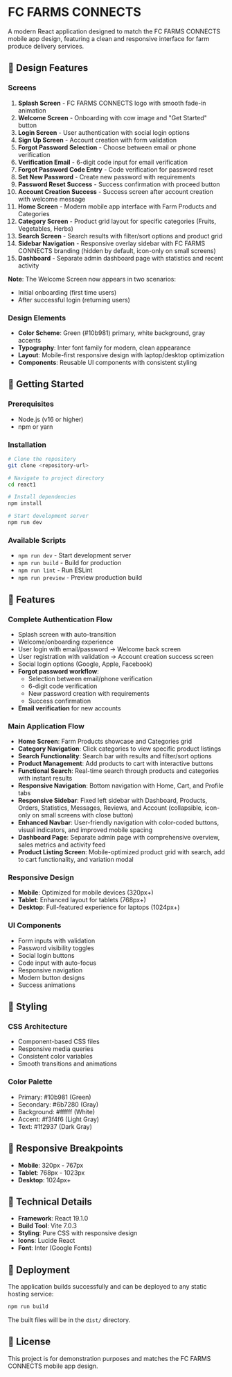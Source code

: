 # FC FARMS CONNECTS

A modern React application designed to match the FC FARMS CONNECTS mobile app design, featuring a clean and responsive interface for farm produce delivery services.

## 🎨 Design Features

### Screens
1. **Splash Screen** - FC FARMS CONNECTS logo with smooth fade-in animation
2. **Welcome Screen** - Onboarding with cow image and "Get Started" button
3. **Login Screen** - User authentication with social login options
4. **Sign Up Screen** - Account creation with form validation
5. **Forgot Password Selection** - Choose between email or phone verification
6. **Verification Email** - 6-digit code input for email verification
7. **Forgot Password Code Entry** - Code verification for password reset
8. **Set New Password** - Create new password with requirements
9. **Password Reset Success** - Success confirmation with proceed button
10. **Account Creation Success** - Success screen after account creation with welcome message
11. **Home Screen** - Modern mobile app interface with Farm Products and Categories
12. **Category Screen** - Product grid layout for specific categories (Fruits, Vegetables, Herbs)
13. **Search Screen** - Search results with filter/sort options and product grid
14. **Sidebar Navigation** - Responsive overlay sidebar with FC FARMS CONNECTS branding (hidden by default, icon-only on small screens)
15. **Dashboard** - Separate admin dashboard page with statistics and recent activity

**Note**: The Welcome Screen now appears in two scenarios:
- Initial onboarding (first time users)
- After successful login (returning users)

### Design Elements
- **Color Scheme**: Green (#10b981) primary, white background, gray accents
- **Typography**: Inter font family for modern, clean appearance
- **Layout**: Mobile-first responsive design with laptop/desktop optimization
- **Components**: Reusable UI components with consistent styling

## 🚀 Getting Started

### Prerequisites
- Node.js (v16 or higher)
- npm or yarn

### Installation
```bash
# Clone the repository
git clone <repository-url>

# Navigate to project directory
cd react1

# Install dependencies
npm install

# Start development server
npm run dev
```

### Available Scripts
- `npm run dev` - Start development server
- `npm run build` - Build for production
- `npm run lint` - Run ESLint
- `npm run preview` - Preview production build

## 🎯 Features

### Complete Authentication Flow
- Splash screen with auto-transition
- Welcome/onboarding experience
- User login with email/password → Welcome back screen
- User registration with validation → Account creation success screen
- Social login options (Google, Apple, Facebook)
- **Forgot password workflow**:
  - Selection between email/phone verification
  - 6-digit code verification
  - New password creation with requirements
  - Success confirmation
- **Email verification** for new accounts

### Main Application Flow
- **Home Screen**: Farm Products showcase and Categories grid
- **Category Navigation**: Click categories to view specific product listings
- **Search Functionality**: Search bar with results and filter/sort options
- **Product Management**: Add products to cart with interactive buttons
- **Functional Search**: Real-time search through products and categories with instant results
- **Responsive Navigation**: Bottom navigation with Home, Cart, and Profile tabs
- **Responsive Sidebar**: Fixed left sidebar with Dashboard, Products, Orders, Statistics, Messages, Reviews, and Account (collapsible, icon-only on small screens with close button)
- **Enhanced Navbar**: User-friendly navigation with color-coded buttons, visual indicators, and improved mobile spacing
- **Dashboard Page**: Separate admin page with comprehensive overview, sales metrics and activity feed
- **Product Listing Screen**: Mobile-optimized product grid with search, add to cart functionality, and variation modal

### Responsive Design
- **Mobile**: Optimized for mobile devices (320px+)
- **Tablet**: Enhanced layout for tablets (768px+)
- **Desktop**: Full-featured experience for laptops (1024px+)

### UI Components
- Form inputs with validation
- Password visibility toggles
- Social login buttons
- Code input with auto-focus
- Responsive navigation
- Modern button designs
- Success animations

## 🎨 Styling

### CSS Architecture
- Component-based CSS files
- Responsive media queries
- Consistent color variables
- Smooth transitions and animations

### Color Palette
- Primary: #10b981 (Green)
- Secondary: #6b7280 (Gray)
- Background: #ffffff (White)
- Accent: #f3f4f6 (Light Gray)
- Text: #1f2937 (Dark Gray)

## 📱 Responsive Breakpoints

- **Mobile**: 320px - 767px
- **Tablet**: 768px - 1023px
- **Desktop**: 1024px+

## 🔧 Technical Details

- **Framework**: React 19.1.0
- **Build Tool**: Vite 7.0.3
- **Styling**: Pure CSS with responsive design
- **Icons**: Lucide React
- **Font**: Inter (Google Fonts)

## 🚀 Deployment

The application builds successfully and can be deployed to any static hosting service:

```bash
npm run build
```

The built files will be in the `dist/` directory.

## 📝 License

This project is for demonstration purposes and matches the FC FARMS CONNECTS mobile app design.
